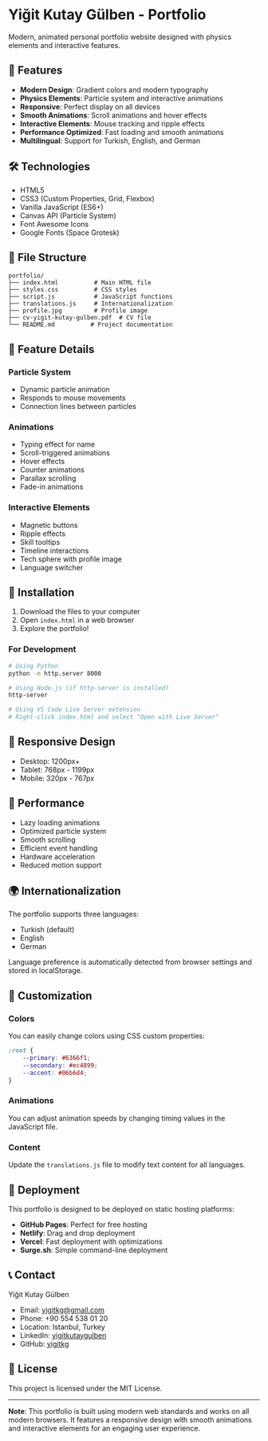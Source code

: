 # Yiğit Kutay Gülben - Portfolio

Modern, animated personal portfolio website designed with physics elements and interactive features.

## 🚀 Features

- **Modern Design**: Gradient colors and modern typography
- **Physics Elements**: Particle system and interactive animations
- **Responsive**: Perfect display on all devices
- **Smooth Animations**: Scroll animations and hover effects
- **Interactive Elements**: Mouse tracking and ripple effects
- **Performance Optimized**: Fast loading and smooth animations
- **Multilingual**: Support for Turkish, English, and German

## 🛠️ Technologies

- HTML5
- CSS3 (Custom Properties, Grid, Flexbox)
- Vanilla JavaScript (ES6+)
- Canvas API (Particle System)
- Font Awesome Icons
- Google Fonts (Space Grotesk)

## 📁 File Structure

```
portfolio/
├── index.html          # Main HTML file
├── styles.css          # CSS styles
├── script.js           # JavaScript functions
├── translations.js     # Internationalization
├── profile.jpg         # Profile image
├── cv-yigit-kutay-gulben.pdf  # CV file
└── README.md          # Project documentation
```

## 🎨 Feature Details

### Particle System
- Dynamic particle animation
- Responds to mouse movements
- Connection lines between particles

### Animations
- Typing effect for name
- Scroll-triggered animations
- Hover effects
- Counter animations
- Parallax scrolling
- Fade-in animations

### Interactive Elements
- Magnetic buttons
- Ripple effects
- Skill tooltips
- Timeline interactions
- Tech sphere with profile image
- Language switcher

## 🚀 Installation

1. Download the files to your computer
2. Open `index.html` in a web browser
3. Explore the portfolio!

### For Development
```bash
# Using Python
python -m http.server 8000

# Using Node.js (if http-server is installed)
http-server

# Using VS Code Live Server extension
# Right-click index.html and select "Open with Live Server"
```

## 📱 Responsive Design

- Desktop: 1200px+
- Tablet: 768px - 1199px
- Mobile: 320px - 767px

## 🎯 Performance

- Lazy loading animations
- Optimized particle system
- Smooth scrolling
- Efficient event handling
- Hardware acceleration
- Reduced motion support

## 🌍 Internationalization

The portfolio supports three languages:
- Turkish (default)
- English
- German

Language preference is automatically detected from browser settings and stored in localStorage.

## 🔧 Customization

### Colors
You can easily change colors using CSS custom properties:

```css
:root {
    --primary: #6366f1;
    --secondary: #ec4899;
    --accent: #06b6d4;
}
```

### Animations
You can adjust animation speeds by changing timing values in the JavaScript file.

### Content
Update the `translations.js` file to modify text content for all languages.

## 🚀 Deployment

This portfolio is designed to be deployed on static hosting platforms:

- **GitHub Pages**: Perfect for free hosting
- **Netlify**: Drag and drop deployment
- **Vercel**: Fast deployment with optimizations
- **Surge.sh**: Simple command-line deployment

## 📞 Contact

Yiğit Kutay Gülben
- Email: yigitkg@gmail.com
- Phone: +90 554 538 01 20
- Location: Istanbul, Turkey
- LinkedIn: [yigitkutaygulben](https://www.linkedin.com/in/yigitkutaygulben/)
- GitHub: [yigitkg](https://github.com/yigitkg)

## 📄 License

This project is licensed under the MIT License.

---

**Note**: This portfolio is built using modern web standards and works on all modern browsers. It features a responsive design with smooth animations and interactive elements for an engaging user experience.